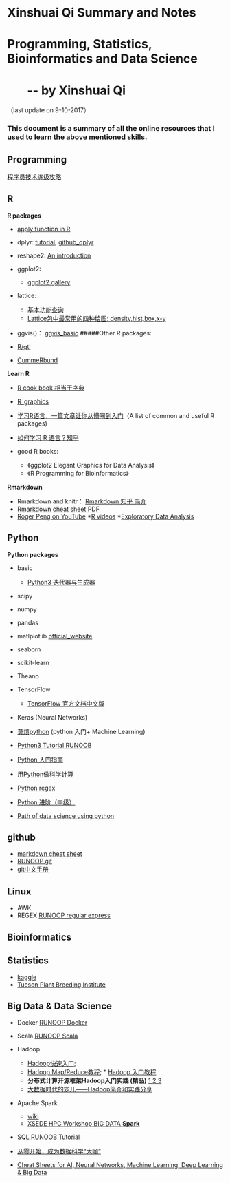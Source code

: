 # **Xinshuai Qi Summary and Notes**
# **Programming, Statistics, Bioinformatics and Data Science**
# &nbsp;&nbsp;&nbsp;&nbsp;&nbsp;&nbsp; -- by Xinshuai Qi
（last update on 9-10-2017）

### This document is a summary of all the online resources that I used to learn the above mentioned skills.

## **Programming**
[程序员技术练级攻略](https://coolshell.cn/articles/4990.html)

## **R**
**R packages**
* [apply function in R](http://blog.fens.me/r-apply/)

* dplyr: [tutorial](http://rpubs.com/justmarkham/dplyr-tutorial);   [github_dplyr](http://dplyr.tidyverse.org/)

* reshape2: [An introduction](http://seananderson.ca/2013/10/19/reshape.html)

* ggplot2:
  * [ggplot2 gallery](http://www.ggplot2-exts.org/gallery/)
* lattice:
  * [基本功能查询](http://blog.csdn.net/yhb315279058/article/details/49429957)
  *  [Lattice包中最常用的四种绘图: density,hist,box,x-y](http://xccds1977.blogspot.com/2011/09/lattice.html)
* ggvis()： [ggvis_basic](http://ggvis.rstudio.com/ggvis-basics.html)
#####Other R packages:
* [R/qtl](http://www.rqtl.org/)
* [CummeRbund](http://compbio.mit.edu/cummeRbund/)

**Learn R**
* [R cook book 相当于字典](http://www.cookbook-r.com)
* [R_graphics](http://www.statmethods.net/graphs/index.html)
* [学习R语言，一篇文章让你从懵圈到入门](http://www.xueqing.tv/cms/article/198)（A list of common and useful R packages)
* [如何学习 R 语言？知乎](https://www.zhihu.com/question/21654166)


* good R books:
  * 《ggplot2 Elegant Graphics for Data Analysis》
  * 《R Programming for Bioinformatics》

**Rmarkdown**
* Rmarkdown and knitr： [Rmarkdown 知乎 简介](https://zhuanlan.zhihu.com/p/24884324)
* [Rmarkdown cheat sheet PDF](https://www.rstudio.com/wp-content/uploads/2015/02/rmarkdown-cheatsheet.pdfPaperpile)
* [Roger Peng on YouTube](https://www.youtube.com/channel/UCZA0RbbSK1IXeeJysKYRWuQ)
  *[R videos](https://www.youtube.com/playlist?list=PLjTlxb-wKvXPqyY3FZDO8GqIaWuEDy-Od)
  *[Exploratory Data Analysis](https://www.youtube.com/playlist?list=PLjTlxb-wKvXPhZ7tQwlROtFjorSj9tUyZ)













## **Python**

**Python packages**
* basic
  * [Python3 迭代器与生成器](http://www.runoob.com/python3/python3-iterator-generator.html)

* scipy
* numpy
* pandas
* matlplotlib [official_website](https://matplotlib.org/)
* seaborn
* scikit-learn
* Theano
* TensorFlow
  * [TensorFlow 官方文档中文版](http://docs.pythontab.com/tensorflow/)
* Keras (Neural Networks)
* [莫烦python](https://morvanzhou.github.io/) (python 入门+ Machine Learning)
* [Python3 Tutorial RUNOOB](http://www.runoob.com/python3/python3-tutorial.html)
* [Python 入门指南](http://www.pythondoc.com/pythontutorial3/index.html)
* [用Python做科学计算](https://wizardforcel.gitbooks.io/hyry-studio-scipy/content/)
* [Python regex](https://docs.python.org/3.6/library/re.html)
* [Python 进阶（中级）](http://docs.pythontab.com/interpy/)
* [Path of data science using python](http://www.evernote.com/l/ALzgYtH566lHKZUu1l5P_uhRwn-uImxGoQg/)







## **github**
* [markdown cheat sheet](https://github.com/adam-p/markdown-here/wiki/Markdown-Cheatsheet)
* [RUNOOP git](http://www.runoob.com/git/git-tutorial.html)
* [git中文手册](http://docs.pythontab.com/github/gitbook/)

## **Linux**
* AWK
* REGEX [RUNOOP regular express](http://www.runoob.com/scala/scala-tutorial.html)
## **Bioinformatics**












## **Statistics**
* [kaggle](https://www.kaggle.com/datasets)
* [Tucson Plant Breeding Institute](http://www.plantbreedinginstitute.bio5.org/)

## **Big Data & Data Science**
* Docker [RUNOOP Docker](http://www.runoob.com/docker/docker-tutorial.html)
* Scala [RUNOOP Scala](http://www.runoob.com/scala/scala-tutorial.html)

* Hadoop
  * [Hadoop快速入门](https://hadoop.apache.org/docs/r1.0.4/cn/quickstart.html);
  * [Hadoop Map/Reduce教程](http://hadoop.apache.org/docs/r1.0.4/cn/mapred_tutorial.html); * [Hadoop 入门教程](http://hustlijian.github.io/tutorial/2015/06/19/Hadoop%E5%85%A5%E9%97%A8%E4%BD%BF%E7%94%A8.html)
  * **分布式计算开源框架Hadoop入门实践 (精品)** [1 ](http://www.infoq.com/cn/articles/hadoop-intro)[2    ](http://www.infoq.com/cn/articles/hadoop-config-tip)[3](http://www.infoq.com/cn/articles/hadoop-process-develop)
  * [大数据时代的宠儿——Hadoop简介和实践分享](http://www.cnblogs.com/chijianqiang/archive/2012/06/25/hadoop-info.html)
* Apache Spark
  * [wiki](https://en.wikipedia.org/wiki/Apache_Spark)
  * [XSEDE HPC Workshop BIG DATA **Spark**](https://www.psc.edu/hpc-workshop-series/big-data-september-2017)
* SQL [RUNOOB Tutorial](http://www.runoob.com/sql/sql-tutorial.html)

* [从零开始，成为数据科学“大咖”](http://www.infoq.com/cn/news/2014/10/to-be-the-master-of-data-science)
* [Cheat Sheets for AI, Neural Networks, Machine Learning, Deep Learning & Big Data](https://becominghuman.ai/cheat-sheets-for-ai-neural-networks-machine-learning-deep-learning-big-data-678c51b4b463)
 
